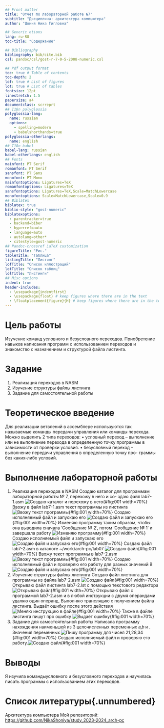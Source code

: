 ```yaml
---
## Front matter
title: "Отчет по лабораторной работе №7"
subtitle: "Дисциплина: архитектура компьютера"
author: "Шония Ника Гигловна"

## Generic otions
lang: ru-RU
toc-title: "Содержание"

## Bibliography
bibliography: bib/cite.bib
csl: pandoc/csl/gost-r-7-0-5-2008-numeric.csl

## Pdf output format
toc: true # Table of contents
toc-depth: 2
lof: true # List of figures
lot: true # List of tables
fontsize: 12pt
linestretch: 1.5
papersize: a4
documentclass: scrreprt
## I18n polyglossia
polyglossia-lang:
  name: russian
  options:
	- spelling=modern
	- babelshorthands=true
polyglossia-otherlangs:
  name: english
## I18n babel
babel-lang: russian
babel-otherlangs: english
## Fonts
mainfont: PT Serif
romanfont: PT Serif
sansfont: PT Sans
monofont: PT Mono
mainfontoptions: Ligatures=TeX
romanfontoptions: Ligatures=TeX
sansfontoptions: Ligatures=TeX,Scale=MatchLowercase
monofontoptions: Scale=MatchLowercase,Scale=0.9
## Biblatex
biblatex: true
biblio-style: "gost-numeric"
biblatexoptions:
  - parentracker=true
  - backend=biber
  - hyperref=auto
  - language=auto
  - autolang=other*
  - citestyle=gost-numeric
## Pandoc-crossref LaTeX customization
figureTitle: "Рис."
tableTitle: "Таблица"
listingTitle: "Листинг"
lofTitle: "Список иллюстраций"
lotTitle: "Список таблиц"
lolTitle: "Листинги"
## Misc options
indent: true
header-includes:
  - \usepackage{indentfirst}
  - \usepackage{float} # keep figures where there are in the text
  - \floatplacement{figure}{H} # keep figures where there are in the text
---
```


# Цель работы

Изучение команд условного и безусловного переходов. Приобретение навыков написания программ с использованием переходов и знакомство с назначением и структурой файла листинга.

# Задание

1. Реализация переходов в NASM
2. Изучение структуры файлы листинга
3. Задание для самостоятельной работы

# Теоретическое введение

Для реализации ветвлений в ассемблере используются так называемые команды передачи
управления или команды перехода. Можно выделить 2 типа переходов:
• условный переход – выполнение или не выполнение перехода в определенную точку
программы в зависимости от проверки условия.
• безусловный переход – выполнение передачи управления в определенную точку про-
граммы без каких-либо условий.

# Выполнение лабораторной работы

1. Реализация переходов в NASM
Создаю каталог для программам лабораторной работы № 7, перехожу в него и со-
здаю файл lab7-1.asm ![Создаю каталог и перехожу в него](image/01.png){#fig:001 width=70%}
Ввожу в файл lab7-1.asm текст программы из листинга ![Ввожу текст программы](image/02.png){#fig:001 width=70%}
Создаю исполняемый файл и запускаю его ![Создаю файл и запускаю его](image/03.png){#fig:001 width=70%}
Изменяю программу таким образом, чтобы она выводила сначала ‘Сообщение № 2’, потом ‘Сообщение
№ 1’ и завершала работу ![Изменяю программу](image/04.png){#fig:001 width=70%}
Создаю исполняемый файл и запускаю его ![Создаю файл и запускаю его](image/05.png){#fig:001 width=70%}
Создаю файл lab7-2.asm в каталоге ~/work/arch-pc/lab07 ![Создаю файл](image/06.png){#fig:001 width=70%}
Ввожу текст программы в lab7-2.asm ![Ввожу текст программы](image/07.png){#fig:001 width=70%}
Создаю исполняемый файл и проверяю его работу для разных значений B ![Создаю файл и запускаю его](image/08.png){#fig:001 width=70%}
2. Изучение структуры файлы листинга
Создаю файл листинга для программы из файла lab7-2.asm ![Создаю файл](image/09.png){#fig:001 width=70%}
Открываю файл листинга lab7-2.lst с помощью текстового редактора ![Открываю файл](image/10.png){#fig:001 width=70%}
Открываю файл с программой lab7-2.asm и в любой инструкции с двумя операндами
удаляю один операнд. Выполняю трансляцию с получением файла листинга. Выдаёт ошибку после этого действия ![Меняю инструкцию в файле](image/12.png){#fig:001 width=70%}
Также в файле листинга пишут про ошибку ![Выдаёт ошибку](image/11.png){#fig:001 width=70%}
3. Задание для самостоятельной работы
Написала программу нахождения наименьшей из 3 целочисленных переменных 𝑎,𝑏 и .
Значения переменных ![Пишу программу для чисел 21,28,34](image/13.png){#fig:001 width=70%}
Создаю исполняемый файл и проверяю его работу.![Создаю файл](image/14.png){#fig:001 width=70%}
# Выводы

Я изучила командыусловного и безусловного переходов и научилась писать программы с использованием этих переходов.

# Список литературы{.unnumbered}

Архитектура компьютера 
Мой репозиторий: https://github.com/NikaShoniya/study_2023-2024_arch-pc
